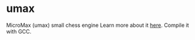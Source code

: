 # umax
MicroMax (umax) small chess engine
Learn more about it [here](|http://home.hccnet.nl/h.g.muller/max-src2.html).
Compile it with GCC.
